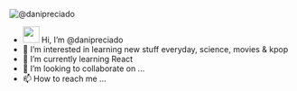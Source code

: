 
![@danipreciado](https://github.com/danipreciado/danipreciado/assets/127158155/a9f27e37-0084-4224-9420-4bd8cccc9f81)

- <img src="https://github.com/TheDudeThatCode/TheDudeThatCode/blob/master/Assets/Hi.gif" width="29px"> Hi, I’m @danipreciado
- 👀 I’m interested in learning new stuff everyday, science, movies & kpop
- 🌱 I’m currently learning React 
- 💞️ I’m looking to collaborate on ...
- 📫 How to reach me ...

<!---
danipreciado/danipreciado is a ✨ special ✨ repository because its `README.md` (this file) appears on your GitHub profile.
You can click the Preview link to take a look at your changes.
--->
